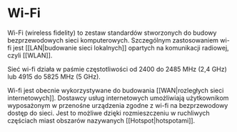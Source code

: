 # Wi-Fi
Wi-Fi (wireless fidelity) to zestaw standardów stworzonych do budowy bezprzewodowych sieci komputerowych. Szczególnym zastosowaniem wi-fi jest [[LAN|budowanie sieci lokalnych]] opartych na komunikacji radiowej, czyli [[WLAN]].

Sieć wi-fi działa w paśmie częstotliwości od 2400 do 2485 MHz (2,4 GHz) lub 4915 do 5825 MHz (5 GHz).

Wi-fi jest obecnie wykorzystywane do budowania [[WAN|rozległych sieci internetowych]]. Dostawcy usług internetowych umożliwiają użytkownikom wyposażonym w przenośne urządzenia zgodne z wi-fi na bezprzewodowy dostęp do sieci. Jest to możliwe dzięki rozmieszczeniu w ruchliwych częściach miast obszarów nazywanych [[Hotspot|hotspotami]].